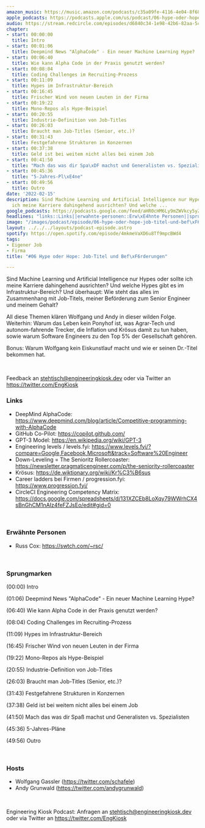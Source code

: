 ```yaml
---
amazon_music: https://music.amazon.com/podcasts/c35a09fe-4116-4e04-8f68-77d61b112e46/episodes/5b15a5fb-c4d0-4224-8be2-af96930828d8/engineering-kiosk-06-hype-oder-hope-job-titel-und-bef%C3%B6rderungen
apple_podcasts: https://podcasts.apple.com/us/podcast/06-hype-oder-hope-job-titel-und-bef%C3%B6rderungen/id1603082924?i=1000551119949
audio: https://stream.redcircle.com/episodes/d6840c34-1e98-42b6-82aa-5cb76b200fa6/stream.mp3
chapter:
- start: 00:00:00
  title: Intro
- start: 00:01:06
  title: Deepmind News "AlphaCode" - Ein neuer Machine Learning Hype?
- start: 00:06:40
  title: Wie kann Alpha Code in der Praxis genutzt werden?
- start: 00:08:04
  title: Coding Challenges im Recruiting-Prozess
- start: 00:11:09
  title: Hypes im Infrastruktur-Bereich
- start: 00:16:45
  title: Frischer Wind von neuen Leuten in der Firma
- start: 00:19:22
  title: Mono-Repos als Hype-Beispiel
- start: 00:20:55
  title: Industrie-Definition von Job-Titles
- start: 00:26:03
  title: Braucht man Job-Titles (Senior, etc.)?
- start: 00:31:43
  title: Festgefahrene Strukturen in Konzernen
- start: 00:37:38
  title: Geld ist bei weitem nicht alles bei einem Job
- start: 00:41:50
  title: "Mach das was dir Spa\xDF machst und Generalisten vs. Spezialisten"
- start: 00:45:36
  title: "5-Jahres-Pl\xE4ne"
- start: 00:49:56
  title: Outro
date: '2022-02-15'
description: Sind Machine Learning und Artificial Intelligence nur Hypes oder sollte
  ich meine Karriere dahingehend ausrichten? Und welche ...
google_podcasts: https://podcasts.google.com/feed/aHR0cHM6Ly9mZWVkcy5yZWRjaXJjbGUuY29tLzBlY2ZkZmQ3LWZkYTEtNGMzZC05NTE1LTQ3NjcyN2Y5ZGY1ZQ/episode/ZWJkNDBlZDgtNWE5OC00OTIxLWE2YjItMWJmNmE2ODE4YjUx?sa=X&ved=0CAUQkfYCahcKEwi4xMSxj4L4AhUAAAAAHQAAAAAQNQ
headlines: "links::Links||erwahnte-personen::Erw\xE4hnte Personen||sprungmarken::Sprungmarken||hosts::Hosts"
image: "/images/podcast/episode/06-hype-oder-hope-job-titel-und-bef\xF6rderungen.jpg"
layout: ../../../layouts/podcast-episode.astro
spotify: https://open.spotify.com/episode/4mkmeVaXD6u8Tf9mpcBWd4
tags:
- Eigener Job
- Firma
title: "#06 Hype oder Hope: Job-Titel und Bef\xF6rderungen"

---
```

<p>Sind Machine Learning und Artificial Intelligence nur Hypes oder sollte ich meine Karriere dahingehend ausrichten? Und welche Hypes gibt es im Infrastruktur-Bereich? Und überhaupt: Wie steht das alles im Zusammenhang mit Job-Titels, meiner Beförderung zum Senior Engineer und meinem Gehalt?</p><p>All diese Themen klären Wolfgang und Andy in dieser wilden Folge. Weiterhin: Warum das Leben kein Ponyhof ist, was Agrar-Tech und autonom-fahrende Trecker, die Inflation und Krösus damit zu tun haben, sowie warum Software Engineers zu den Top 5% der Gesellschaft gehören.</p><p>Bonus: Warum Wolfgang kein Eiskunstlauf macht und wie er seinen Dr.-Titel bekommen hat.</p><p><br></p><p>Feedback an <a href="mailto:stehtisch@engineeringkiosk.dev" rel="nofollow">stehtisch@engineeringkiosk.dev</a> oder via Twitter an <a href="https://twitter.com/EngKiosk" rel="nofollow">https://twitter.com/EngKiosk</a></p><h3 id="links">Links</h3><ul><li>DeepMind AlphaCode: <a href="https://www.deepmind.com/blog/article/Competitive-programming-with-AlphaCode" rel="nofollow">https://www.deepmind.com/blog/article/Competitive-programming-with-AlphaCode</a></li><li>GitHub Co-Pilot: <a href="https://copilot.github.com/" rel="nofollow">https://copilot.github.com/</a></li><li>GPT-3 Model: <a href="https://en.wikipedia.org/wiki/GPT-3" rel="nofollow">https://en.wikipedia.org/wiki/GPT-3</a></li><li>Engineering levels / levels.fyi: <a href="https://www.levels.fyi/?compare=Google%2CFacebook%2CMicrosoft&track=Software+Engineer" rel="nofollow">https://www.levels.fyi/?compare=Google,Facebook,Microsoft&amp;track=Software%20Engineer</a></li><li>Down-Leveling = The Senioritz Rollercoaster: <a href="https://newsletter.pragmaticengineer.com/p/the-seniority-rollercoaster" rel="nofollow">https://newsletter.pragmaticengineer.com/p/the-seniority-rollercoaster</a></li><li>Krösus: <a href="https://de.wiktionary.org/wiki/Kr%C3%B6sus" rel="nofollow">https://de.wiktionary.org/wiki/Kr%C3%B6sus</a></li><li>Career ladders bei Firmen / progression.fyi: <a href="https://www.progression.fyi/" rel="nofollow">https://www.progression.fyi/</a></li><li>CircleCI Engineering Competency Matrix: <a href="https://docs.google.com/spreadsheets/d/131XZCEb8LoXqy79WWrhCX4sBnGhCM1nAIz4feFZJsEo/edit#gid=0" rel="nofollow">https://docs.google.com/spreadsheets/d/131XZCEb8LoXqy79WWrhCX4sBnGhCM1nAIz4feFZJsEo/edit#gid=0</a></li></ul><p><br></p><h3 id="erwahnte-personen">Erwähnte Personen</h3><ul><li>Russ Cox: <a href="https://swtch.com/~rsc/" rel="nofollow">https://swtch.com/~rsc/</a></li></ul><p><br></p><h3 id="sprungmarken">Sprungmarken</h3><p>(00:00) Intro</p><p>(01:06) Deepmind News &#34;AlphaCode&#34; - Ein neuer Machine Learning Hype?</p><p>(06:40) Wie kann Alpha Code in der Praxis genutzt werden?</p><p>(08:04) Coding Challenges im Recruiting-Prozess</p><p>(11:09) Hypes im Infrastruktur-Bereich</p><p>(16:45) Frischer Wind von neuen Leuten in der Firma</p><p>(19:22) Mono-Repos als Hype-Beispiel</p><p>(20:55) Industrie-Definition von Job-Titles</p><p>(26:03) Braucht man Job-Titles (Senior, etc.)?</p><p>(31:43) Festgefahrene Strukturen in Konzernen</p><p>(37:38) Geld ist bei weitem nicht alles bei einem Job</p><p>(41:50) Mach das was dir Spaß machst und Generalisten vs. Spezialisten</p><p>(45:36) 5-Jahres-Pläne</p><p>(49:56) Outro</p><p><br></p><h3 id="hosts">Hosts</h3><ul><li>Wolfgang Gassler (<a href="https://twitter.com/schafele" rel="nofollow">https://twitter.com/schafele</a>)</li><li>Andy Grunwald (<a href="https://twitter.com/andygrunwald" rel="nofollow">https://twitter.com/andygrunwald</a>)</li></ul><p><br></p><p>Engineering Kiosk Podcast: Anfragen an <a href="mailto:stehtisch@engineeringkiosk.dev" rel="nofollow">stehtisch@engineeringkiosk.dev</a> oder via Twitter an <a href="https://twitter.com/EngKiosk" rel="nofollow">https://twitter.com/EngKiosk</a> </p>